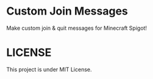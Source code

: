 # Custom Join Messages
Make custom join & quit messages for Minecraft Spigot!
# LICENSE
This project is under MIT License.
